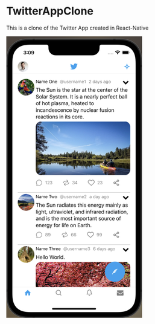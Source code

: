 # TwitterAppClone

This is a clone of the Twitter App created in React-Native


![alt text](https://github.com/priyanu17/TwitterAppClone/blob/main/src/assets/FeedReadMe.png?raw=true)
